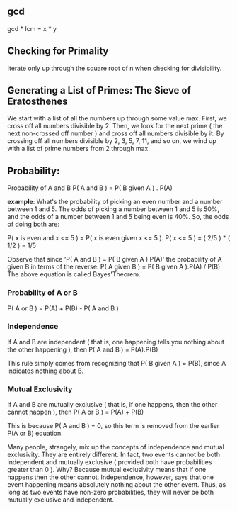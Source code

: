 ## gcd
gcd * lcm = x * y

## Checking for Primality
Iterate only up through the square root of n when checking for divisibility.

## Generating a List of Primes: The Sieve of Eratosthenes
We start with a list of all the numbers up through some value max. First, we
cross off all numbers divisible by 2. Then, we look for the next prime ( the
next non-crossed off number ) and cross off all numbers divisible by it. By
crossing off all numbers divisible by 2, 3, 5, 7, 11, and so on, we wind up
with a list of prime numbers from 2 through max.

## Probability:
Probability of A and B
P( A and B ) = P( B given A ) . P(A)

**example**:
What's the probability of picking an even number and a number between 1 and 5.
The odds of picking a number between 1 and 5 is 50%, and the odds of a number
between 1 and 5 being even is 40%. So, the odds of doing both are:

P( x is even and x <= 5 ) = P( x is even given x <= 5 ). P( x <= 5 )
 = ( 2/5 ) * ( 1/2 )
 = 1/5

Observe that since 'P( A and B ) = P( B given A ) P(A)' the probability of A given B
in terms of the reverse:
P( A given B ) = P( B given A ).P(A) / P(B)
The above equation is called Bayes'Theorem.

### Probability of A or B
P( A or B ) = P(A) + P(B) - P( A and B )

### Independence
If A and B are independent ( that is, one happening tells you nothing about the other
happening ), then
P( A and B ) = P(A).P(B)

This rule simply comes from recognizing that P( B given A ) = P(B), since A indicates
nothing about B.

### Mutual Exclusivity
If A and B are mutually exclusive ( that is, if one happens, then the other cannot happen ), then
P( A or B ) = P(A) + P(B)

This is because P( A and B ) = 0, so this term is removed from the earlier 
P(A or B) equation.

Many people, strangely, mix up the concepts of independence and mutual exclusivity. They are
entirely different. In fact, two events cannot be both independent and mutually exclusive
( provided both have probabilities greater than 0 ). Why? Because mutual exclusivity means
that if one happens then the other cannot. Independence, however, says that one event happening
means absolutely nothing about the other event. Thus, as long as two events have non-zero probabilities,
they will never be both mutually exclusive and independent.